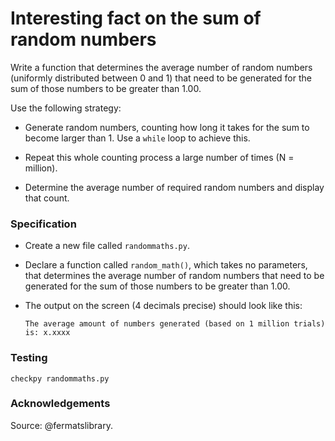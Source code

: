 # Interesting fact on the sum of random numbers

Write a function that determines the average number of random numbers (uniformly distributed between 0 and 1) that need to be generated for the sum of those numbers to be greater than 1.00.

Use the following strategy:

*   Generate random numbers, counting how long it takes for the sum to become larger than 1. Use a `while` loop to achieve this.

*   Repeat this whole counting process a large number of times (N = million).

*   Determine the average number of required random numbers and display that count.

### Specification

*   Create a new file called `randommaths.py`.

*   Declare a function called `random_math()`, which takes no parameters, that determines the average number of random numbers that need to be generated for the sum of those numbers to be greater than 1.00.

*   The output on the screen (4 decimals precise) should look like this:

		The average amount of numbers generated (based on 1 million trials) is: x.xxxx

### Testing

	checkpy randommaths.py


### Acknowledgements

Source: @fermatslibrary.
